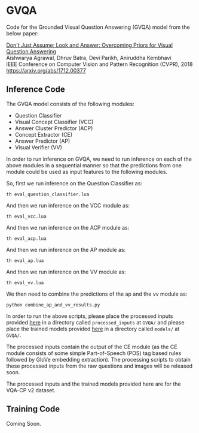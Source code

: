 # GVQA
Code for the Grounded Visual Question Answering (GVQA) model from the below paper:

[Don't Just Assume; Look and Answer: Overcoming Priors for Visual Question Answering](https://www.cc.gatech.edu/~aagrawal307/vqa-cp/)  
Aishwarya Agrawal, Dhruv Batra, Devi Parikh, Aniruddha Kembhavi  
IEEE Conference on Computer Vision and Pattern Recognition (CVPR), 2018  
https://arxiv.org/abs/1712.00377

## Inference Code ##
The GVQA model consists of the following modules:
- Question Classifier
- Visual Concept Classifier (VCC)
- Answer Cluster Predictor (ACP)
- Concept Extractor (CE)
- Answer Predictor (AP)
- Visual Verifier (VV)

In order to run inference on GVQA, we need to run inference on each of the above modules in a sequential manner so that the predictions from one module could be used as input features to the following modules. 

So, first we run inference on the Question Classifier as:

```
th eval_question_classifier.lua
```

And then we run inference on the VCC module as:

```
th eval_vcc.lua
```

And then we run inference on the ACP module as:

```
th eval_acp.lua
```
And then we run inference on the AP module as:

```
th eval_ap.lua
```

And then we run inference on the VV module as:

```
th eval_vv.lua
```

We then need to combine the predictions of the ap and the vv module as:

```
python combine_ap_and_vv_results.py
```

In order to run the above scripts, please place the processed inputs provided [here](https://computing.ece.vt.edu/~aish/vqacp/code/processed_inputs/) in a directory called `processed_inputs` at `GVQA/` and please place the trained models provided [here](https://computing.ece.vt.edu/~aish/vqacp/code/models/) in a directory called `models/` at `GVQA/`.

The processed inputs contain the output of the CE module (as the CE module consists of some simple Part-of-Speech (POS) tag based rules followed by GloVe embedding extraction). The processing scripts to obtain these processed inputs from the raw questions and images will be released soon.

The processed inputs and the trained models provided here are for the VQA-CP v2 dataset.

## Training Code ##
Coming Soon.

